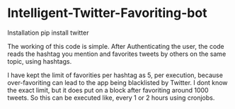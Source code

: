 Intelligent-Twitter-Favoriting-bot
==================================

Installation
pip install twitter

The working of this code is simple. After Authenticating the user, the code reads the hashtag you mention and favorites tweets by others on the same topic, using hashtags. 

I have kept the limit of favorities per hashtag as 5, per execution, because over-favoriting can lead to the app being blacklisted by Twitter. I dont know the exact limit, but it does put on a block after favoriting around 1000 tweets. So this can be executed like, every 1 or 2 hours using cronjobs. 
